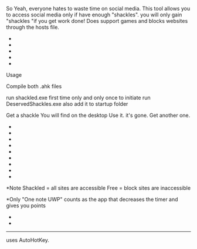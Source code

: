 So Yeah, everyone hates to waste time on social media. This tool allows you to access social media only if have enough "shackles". you will only gain "shackles "if you get work done!  Does support games and blocks websites through the hosts file.

*
*
*
*
*

Usage

Compile both .ahk files

 
run shackled.exe first time only and only once to initiate 
run DeservedShackles.exe also add it to startup folder

Get a shackle
You will find on the desktop
Use it. it's gone. Get another one.

*
*
*
*
*
*
*
*
*






*Note
 Shackled = all sites are accessible
 Free = block sites are inaccessible

*Only "One note UWP" counts as the app that decreases the timer and gives you points


*
*
***
uses AutoHotKey.
